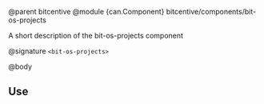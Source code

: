 @parent bitcentive
@module {can.Component} bitcentive/components/bit-os-projects <bit-os-projects>

A short description of the bit-os-projects component

@signature `<bit-os-projects>`

@body

## Use

